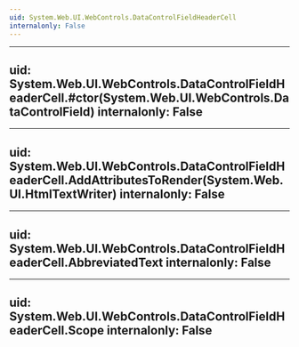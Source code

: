 ```yaml
---
uid: System.Web.UI.WebControls.DataControlFieldHeaderCell
internalonly: False
---
```


---
uid: System.Web.UI.WebControls.DataControlFieldHeaderCell.#ctor(System.Web.UI.WebControls.DataControlField)
internalonly: False
---

---
uid: System.Web.UI.WebControls.DataControlFieldHeaderCell.AddAttributesToRender(System.Web.UI.HtmlTextWriter)
internalonly: False
---

---
uid: System.Web.UI.WebControls.DataControlFieldHeaderCell.AbbreviatedText
internalonly: False
---

---
uid: System.Web.UI.WebControls.DataControlFieldHeaderCell.Scope
internalonly: False
---
